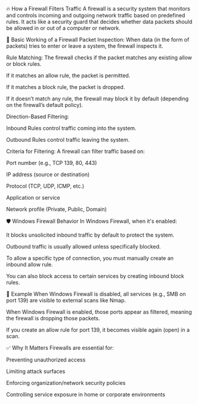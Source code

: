 🔥 How a Firewall Filters Traffic
A firewall is a security system that monitors and controls incoming and outgoing network traffic based on predefined rules. It acts like a security guard that decides whether data packets should be allowed in or out of a computer or network.

🧱 Basic Working of a Firewall
Packet Inspection:
When data (in the form of packets) tries to enter or leave a system, the firewall inspects it.

Rule Matching:
The firewall checks if the packet matches any existing allow or block rules.

If it matches an allow rule, the packet is permitted.

If it matches a block rule, the packet is dropped.

If it doesn’t match any rule, the firewall may block it by default (depending on the firewall’s default policy).

Direction-Based Filtering:

Inbound Rules control traffic coming into the system.

Outbound Rules control traffic leaving the system.

Criteria for Filtering:
A firewall can filter traffic based on:

Port number (e.g., TCP 139, 80, 443)

IP address (source or destination)

Protocol (TCP, UDP, ICMP, etc.)

Application or service

Network profile (Private, Public, Domain)

🛡️ Windows Firewall Behavior
In Windows Firewall, when it's enabled:

It blocks unsolicited inbound traffic by default to protect the system.

Outbound traffic is usually allowed unless specifically blocked.

To allow a specific type of connection, you must manually create an inbound allow rule.

You can also block access to certain services by creating inbound block rules.

🧪 Example
When Windows Firewall is disabled, all services (e.g., SMB on port 139) are visible to external scans like Nmap.

When Windows Firewall is enabled, those ports appear as filtered, meaning the firewall is dropping those packets.

If you create an allow rule for port 139, it becomes visible again (open) in a scan.

✅ Why It Matters
Firewalls are essential for:

Preventing unauthorized access

Limiting attack surfaces

Enforcing organization/network security policies

Controlling service exposure in home or corporate environments

